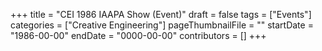 +++
title = "CEI 1986 IAAPA Show (Event)"
draft = false
tags = ["Events"]
categories = ["Creative Engineering"]
pageThumbnailFile = ""
startDate = "1986-00-00"
endDate = "0000-00-00"
contributors = []
+++
